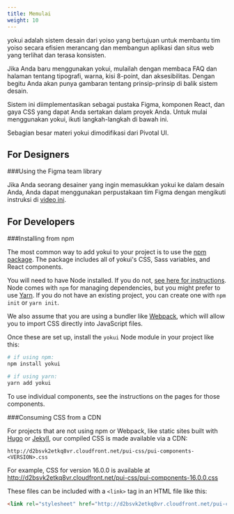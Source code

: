 ```yaml
---
title: Memulai
weight: 10
---
```


yokui adalah sistem desain dari yoiso yang bertujuan untuk membantu tim yoiso secara efisien merancang dan membangun aplikasi dan situs web yang terlihat dan terasa konsisten.

Jika Anda baru menggunakan yokui, mulailah dengan membaca FAQ dan halaman tentang tipografi, warna, kisi 8-point, dan aksesibilitas. Dengan begitu Anda akan punya gambaran tentang prinsip-prinsip di balik sistem desain.

Sistem ini diimplementasikan sebagai pustaka Figma, komponen React, dan gaya CSS yang dapat Anda sertakan dalam proyek Anda. Untuk mulai menggunakan yokui, ikuti langkah-langkah di bawah ini.

Sebagian besar materi yokui dimodifikasi dari Pivotal UI.

## For Designers
###Using the Figma team library

Jika Anda seorang desainer yang ingin memasukkan yokui ke dalam desain Anda, Anda dapat menggunakan perpustakaan tim Figma dengan mengikuti instruksi di [video ini](https://drive.google.com/open?id=1uTT_xn5t8L0w7CziG1vQA3rEoxvtpTSx).

## For Developers
###Installing from npm

The most common way to add yokui to your project is to use the [npm package](https://www.npmjs.com/package/yokui). The package includes all of yokui's CSS, Sass variables, and React components.

You will need to have Node installed. If you do not, [see here for instructions](https://docs.npmjs.com/getting-started/installing-node). Node comes with `npm` for managing dependencies, but you might prefer to use [Yarn](https://yarnpkg.com/). If you do not have an existing project, you can create one with `npm init` or `yarn init`.

We also assume that you are using a bundler like [Webpack](https://webpack.js.org/), which will allow you to import CSS directly into JavaScript files.

Once these are set up, install the `yokui` Node module in your project like this:

```bash
# if using npm:
npm install yokui

# if using yarn:
yarn add yokui
```

To use individual components, see the instructions on the pages for those components.


###Consuming CSS from a CDN

For projects that are not using npm or Webpack, like static sites built with [Hugo](https://gohugo.io/) or [Jekyll](https://jekyllrb.com/), our compiled CSS is made available via a CDN:

`http://d2bsvk2etkq8vr.cloudfront.net/pui-css/pui-components-<VERSION>.css`

For example, CSS for version 16.0.0 is available at http://d2bsvk2etkq8vr.cloudfront.net/pui-css/pui-components-16.0.0.css

These files can be included with a `<link>` tag in an HTML file like this:

```html
<link rel="stylesheet" href="http://d2bsvk2etkq8vr.cloudfront.net/pui-css/pui-components-16.0.0.css">
```
